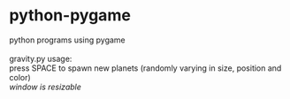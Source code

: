 # python-pygame
python programs using pygame<br><br>
gravity.py usage:<br>
press SPACE to spawn new planets (randomly varying in size, position and color)<br>
*window is resizable*<br>
